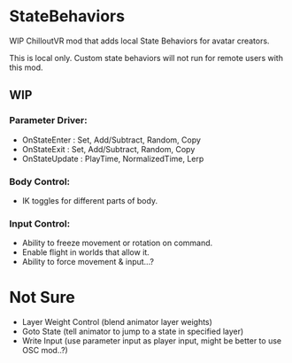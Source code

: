 # StateBehaviors
WIP ChilloutVR mod that adds local State Behaviors for avatar creators.

This is local only. 
Custom state behaviors will not run for remote users with this mod.

## WIP
### Parameter Driver:
* OnStateEnter : Set, Add/Subtract, Random, Copy
* OnStateExit : Set, Add/Subtract, Random, Copy
* OnStateUpdate : PlayTime, NormalizedTime, Lerp

### Body Control:
* IK toggles for different parts of body.

### Input Control:
* Ability to freeze movement or rotation on command.
* Enable flight in worlds that allow it.
* Ability to force movement & input...?

# Not Sure
* Layer Weight Control (blend animator layer weights)
* Goto State (tell animator to jump to a state in specified layer)
* Write Input (use parameter input as player input, might be better to use OSC mod..?)
